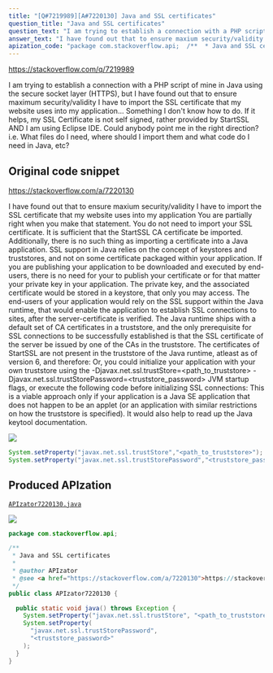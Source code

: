 ```yaml
---
title: "[Q#7219989][A#7220130] Java and SSL certificates"
question_title: "Java and SSL certificates"
question_text: "I am trying to establish a connection with a PHP script of mine in Java using the secure socket layer (HTTPS), but I have found out that to ensure maximum security/validity I have to import the SSL certificate that my website uses into my application... Something I don't know how to do. If it helps, my SSL Certificate is not self signed, rather provided by StartSSL AND I am using Eclipse IDE. Could anybody point me in the right direction? i.e. What files do I need, where should I import them and what code do I need in Java, etc?"
answer_text: "I have found out that to ensure maxium security/validity I have to import the SSL certificate that my website uses into my application You are partially right when you make that statement. You do not need to import your SSL certificate. It is sufficient that the StartSSL CA certificate be imported. Additionally, there is no such thing as importing a certificate into a Java application. SSL support in Java relies on the concept of keystores and truststores, and not on some certificate packaged within your application. If you are publishing your application to be downloaded and executed by end-users, there is no need for your to publish your certificate or for that matter your private key in your application. The private key, and the associated certificate would be stored in a keystore, that only you may access. The end-users of your application would rely on the SSL support within the Java runtime, that would enable the application to establish SSL connections to sites, after the server-certificate is verified. The Java runtime ships with a default set of CA certificates in a truststore, and the only prerequisite for SSL connections to be successfully established is that the SSL certificate of the server be issued by one of the CAs in the truststore. The certificates of StartSSL are not present in the truststore of the Java runtime, atleast as of version 6, and therefore: Or, you could initialize your application with your own truststore using the -Djavax.net.ssl.trustStore=<path_to_truststore> -Djavax.net.ssl.trustStorePassword=<truststore_password> JVM startup flags, or execute the following code before initializing SSL connections: This is a viable approach only if your application is a Java SE application that does not happen to be an applet (or an application with similar restrictions on how the truststore is specified). It would also help to read up the Java keytool documentation."
apization_code: "package com.stackoverflow.api;  /**  * Java and SSL certificates  *  * @author APIzator  * @see <a href=\"https://stackoverflow.com/a/7220130\">https://stackoverflow.com/a/7220130</a>  */ public class APIzator7220130 {    public static void java() throws Exception {     System.setProperty(\"javax.net.ssl.trustStore\", \"<path_to_truststore>\");     System.setProperty(       \"javax.net.ssl.trustStorePassword\",       \"<truststore_password>\"     );   } }"
---
```


https://stackoverflow.com/q/7219989

I am trying to establish a connection with a PHP script of mine in Java using the secure socket layer (HTTPS), but I have found out that to ensure maximum security/validity I have to import the SSL certificate that my website uses into my application... Something I don&#x27;t know how to do.
If it helps, my SSL Certificate is not self signed, rather provided by StartSSL AND I am using Eclipse IDE.
Could anybody point me in the right direction? i.e. What files do I need, where should I import them and what code do I need in Java, etc?



## Original code snippet

https://stackoverflow.com/a/7220130

I have found out that to ensure maxium security/validity I have to import the SSL certificate that my website uses into my application
You are partially right when you make that statement. You do not need to import your SSL certificate. It is sufficient that the StartSSL CA certificate be imported.
Additionally, there is no such thing as importing a certificate into a Java application. SSL support in Java relies on the concept of keystores and truststores, and not on some certificate packaged within your application. If you are publishing your application to be downloaded and executed by end-users, there is no need for your to publish your certificate or for that matter your private key in your application. The private key, and the associated certificate would be stored in a keystore, that only you may access.
The end-users of your application would rely on the SSL support within the Java runtime, that would enable the application to establish SSL connections to sites, after the server-certificate is verified. The Java runtime ships with a default set of CA certificates in a truststore, and the only prerequisite for SSL connections to be successfully established is that the SSL certificate of the server be issued by one of the CAs in the truststore. The certificates of StartSSL are not present in the truststore of the Java runtime, atleast as of version 6, and therefore:
Or, you could initialize your application with your own truststore using the -Djavax.net.ssl.trustStore=&lt;path_to_truststore&gt; -Djavax.net.ssl.trustStorePassword=&lt;truststore_password&gt; JVM startup flags, or execute the following code before initializing SSL connections:
This is a viable approach only if your application is a Java SE application that does not happen to be an applet (or an application with similar restrictions on how the truststore is specified).
It would also help to read up the Java keytool documentation.

<div class="code-logo"><img src="/stackoverflow.png" /></div>

```java
System.setProperty("javax.net.ssl.trustStore","<path_to_truststore>");
System.setProperty("javax.net.ssl.trustStorePassword","<truststore_password>");
```

## Produced APIzation

[`APIzator7220130.java`](https://github.com/pasqualesalza/apization-temp-data/raw/master/search/APIzator7220130.java)

<div class="code-logo"><img src="/apizator.png" /></div>

```java
package com.stackoverflow.api;

/**
 * Java and SSL certificates
 *
 * @author APIzator
 * @see <a href="https://stackoverflow.com/a/7220130">https://stackoverflow.com/a/7220130</a>
 */
public class APIzator7220130 {

  public static void java() throws Exception {
    System.setProperty("javax.net.ssl.trustStore", "<path_to_truststore>");
    System.setProperty(
      "javax.net.ssl.trustStorePassword",
      "<truststore_password>"
    );
  }
}

```